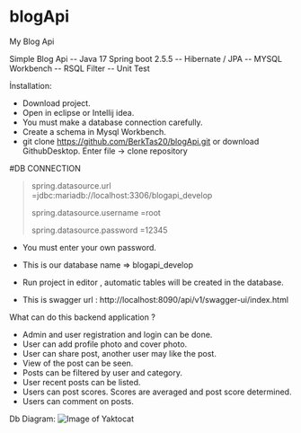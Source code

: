 # blogApi
My Blog Api

Simple Blog Api -- Java 17 Spring boot 2.5.5 -- Hibernate / JPA -- MYSQL Workbench -- RSQL Filter -- Unit Test

İnstallation:
- Download project. 
- Open in eclipse or Intellij idea.
- You must make a database connection carefully.
- Create a schema in Mysql Workbench.
- git clone https://github.com/BerkTas20/blogApi.git or download GithubDesktop. Enter file -> clone repository

#DB CONNECTION
> spring.datasource.url =jdbc:mariadb://localhost:3306/blogapi_develop
> 
> spring.datasource.username =root
> 
> spring.datasource.password =12345

- You must enter your own password.
- This is our database name => blogapi_develop

- Run project in editor , automatic tables will be created in the database.
- This is swagger url : http://localhost:8090/api/v1/swagger-ui/index.html

What can do this backend application ? 
- Admin and user registration and login can be done.
- User can add profile photo and cover photo.
- User can share post, another user may like the post.
- View of the post can be seen.
- Posts can be filtered by user and category.
- User recent posts can be listed.
- Users can post scores. Scores are averaged and post score determined.
- Users can comment on posts.

Db Diagram:
![Image of Yaktocat](https://i.hizliresim.com/qvrtxfj.png)
